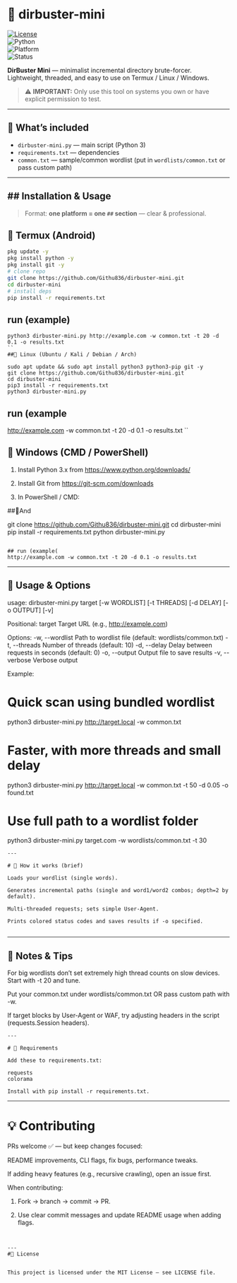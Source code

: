 # 🔎 dirbuster-mini

[![License](https://img.shields.io/badge/license-MIT-green.svg)](LICENSE)  
![Python](https://img.shields.io/badge/Python-3.x-blue.svg)  
![Platform](https://img.shields.io/badge/Platform-Termux%20|%20Linux%20|%20Windows-lightgrey.svg)  
![Status](https://img.shields.io/badge/Status-Beta-orange.svg)

**DirBuster Mini** — minimalist incremental directory brute-forcer.  
Lightweight, threaded, and easy to use on Termux / Linux / Windows.

> ⚠️ **IMPORTANT:** Only use this tool on systems you own or have explicit permission to test.

---

## 🔧 What’s included
- `dirbuster-mini.py` — main script (Python 3)
- `requirements.txt` — dependencies
- `common.txt` — sample/common wordlist (put in `wordlists/common.txt` or pass custom path)

---

## ## Installation & Usage

> Format: **one platform = one `##` section** — clear & professional.

## 🔹 Termux (Android)
```bash
pkg update -y
pkg install python -y
pkg install git -y
# clone repo
git clone https://github.com/Githu836/dirbuster-mini.git
cd dirbuster-mini
# install deps
pip install -r requirements.txt
```
## run (example)
```
python3 dirbuster-mini.py http://example.com -w common.txt -t 20 -d 0.1 -o results.txt
``
##🔹 Linux (Ubuntu / Kali / Debian / Arch)

sudo apt update && sudo apt install python3 python3-pip git -y
git clone https://github.com/Githu836/dirbuster-mini.git
cd dirbuster-mini
pip3 install -r requirements.txt
python3 dirbuster-mini.py
```
## run (example
http://example.com -w common.txt -t 20 -d 0.1 -o results.txt
``
## 🔹 Windows (CMD / PowerShell)

1. Install Python 3.x from https://www.python.org/downloads/


2. Install Git from https://git-scm.com/downloads


3. In PowerShell / CMD:

 ##🔹And

git clone https://github.com/Githu836/dirbuster-mini.git
cd dirbuster-mini
pip install -r requirements.txt
python dirbuster-mini.py 
```

## run (example(
http://example.com -w common.txt -t 20 -d 0.1 -o results.txt
```

---

## 🧭 Usage & Options

usage: dirbuster-mini.py target [-w WORDLIST] [-t THREADS] [-d DELAY] [-o OUTPUT] [-v]

Positional:
  target                Target URL (e.g., http://example.com)

Options:
  -w, --wordlist        Path to wordlist file (default: wordlists/common.txt)
  -t, --threads         Number of threads (default: 10)
  -d, --delay           Delay between requests in seconds (default: 0)
  -o, --output          Output file to save results
  -v, --verbose         Verbose output

Example:

# Quick scan using bundled wordlist
python3 dirbuster-mini.py http://target.local -w common.txt

# Faster, with more threads and small delay
python3 dirbuster-mini.py http://target.local -w common.txt -t 50 -d 0.05 -o found.txt

# Use full path to a wordlist folder
python3 dirbuster-mini.py target.com -w wordlists/common.txt -t 30

```
---

# 🧩 How it works (brief)

Loads your wordlist (single words).

Generates incremental paths (single and word1/word2 combos; depth=2 by default).

Multi-threaded requests; sets simple User-Agent.

Prints colored status codes and saves results if -o specified.


```
---

## 📝 Notes & Tips

For big wordlists don’t set extremely high thread counts on slow devices. Start with -t 20 and tune.

Put your common.txt under wordlists/common.txt OR pass custom path with -w.

If target blocks by User-Agent or WAF, try adjusting headers in the script (requests.Session headers).


```
---

# 📎 Requirements

Add these to requirements.txt:

requests
colorama

Install with pip install -r requirements.txt.

```
---

# 💡 Contributing

PRs welcome ✅ — but keep changes focused:

README improvements, CLI flags, fix bugs, performance tweaks.

If adding heavy features (e.g., recursive crawling), open an issue first.


When contributing:

1. Fork → branch → commit → PR.


2. Use clear commit messages and update README usage when adding flags.

```


---
#🧾 License


This project is licensed under the MIT License — see LICENSE file.
